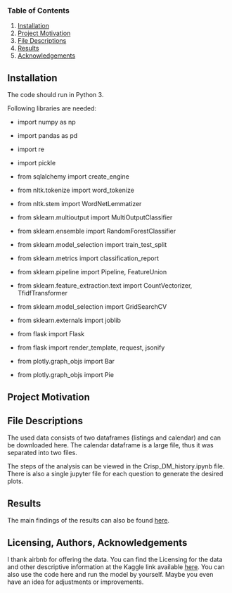 ### Table of Contents

1. [Installation](#installation)
2. [Project Motivation](#motivation)
3. [File Descriptions](#files)
4. [Results](#results)
5. [Acknowledgements](#licensing)

## Installation <a name="installation"></a>

The code should run in Python 3.

Following libraries are needed:
- import numpy as np
- import pandas as pd
- import re
- import pickle
- from sqlalchemy import create_engine

- from nltk.tokenize import word_tokenize
- from nltk.stem import WordNetLemmatizer

- from sklearn.multioutput import MultiOutputClassifier
- from sklearn.ensemble import RandomForestClassifier
- from sklearn.model_selection import train_test_split
- from sklearn.metrics import classification_report
- from sklearn.pipeline import Pipeline, FeatureUnion
- from sklearn.feature_extraction.text import CountVectorizer, TfidfTransformer
- from sklearn.model_selection import GridSearchCV
- from sklearn.externals import joblib

- from flask import Flask
- from flask import render_template, request, jsonify

- from plotly.graph_objs import Bar
- from plotly.graph_objs import Pie

## Project Motivation<a name="motivation"></a>



## File Descriptions <a name="files"></a>

The used data consists of two dataframes (listings and calendar) and can be downloaded here. The calendar dataframe is a large file, 
thus it was separated into two files.

The steps of the analysis can be viewed in the Crisp_DM_history.ipynb file. There is also a single jupyter file for each question to generate the desired plots.

## Results<a name="results"></a>

The main findings of the results can also be found [here](https://naefrico.medium.com/what-drives-prices-at-airbnb-accommodations-c60e4589a099).

## Licensing, Authors, Acknowledgements<a name="licensing"></a>

I thank airbnb for offering the data. You can find the Licensing for the data and other descriptive information at the Kaggle link available [here](https://www.kaggle.com/airbnb/seattle/data). You can also use the code here and run the model by yourself. Maybe you even have an idea for adjustments or improvements. 

